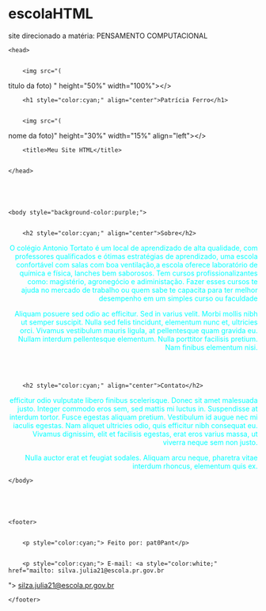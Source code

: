 # escolaHTML
site direcionado a matéria: PENSAMENTO COMPUTACIONAL
<html>


<meta charset="utf-8">


    <head>


        <img src="(
titulo da foto) " height="50%" width="100%"></>


        <h1 style="color:cyan;" align="center">Patrícia Ferro</h1>


        <img src="(
nome da foto)" height="30%" width="15%" align="left"></>


        <title>Meu Site HTML</title>


    </head>


 


    <body style="background-color:purple;">


        <h2 style="color:cyan;" align="center">Sobre</h2>


       


         
  <p style="color:cyan;" align="right">O colégio Antonio Tortato é um local de aprendizado de alta qualidade, com professores qualificados e ótimas estratégias de aprendizado, uma escola confortável com salas com boa ventilação,a escola oferece laboratório de química e física, lanches bem saborosos.
  Tem cursos profissionalizantes como: magistério, agronegócio e adiministação. Fazer esses cursos te ajuda no mercado de trabalho ou quem sabe te capacita para ter melhor desempenho em um simples curso ou faculdade</p>


 


         
  <p style="color:cyan;" align="right">Aliquam posuere sed odio ac efficitur.
Sed in varius velit. Morbi mollis nibh ut semper suscipit. Nulla sed felis
tincidunt, elementum nunc et, ultricies orci. Vivamus vestibulum mauris ligula,
at pellentesque quam gravida eu. Nullam interdum pellentesque elementum. Nulla
porttitor facilisis pretium. Nam finibus elementum nisi.</p>


 


         
  <br></br>


 


        <h2 style="color:cyan;" align="center">Contato</h2>


         
 


         
  <p style="color:cyan;" align="right">efficitur odio vulputate libero
finibus scelerisque. Donec sit amet malesuada justo. Integer commodo eros sem,
sed mattis mi luctus in. Suspendisse at interdum tortor. Fusce egestas aliquam
pretium. Vestibulum id augue nec mi iaculis egestas. Nam aliquet ultricies
odio, quis efficitur nibh consequat eu. Vivamus dignissim, elit et facilisis
egestas, erat eros varius massa, ut viverra neque sem non justo.</p>


 


         
  <p style="color:cyan;" align="right">Nulla auctor erat et
feugiat sodales. Aliquam arcu neque, pharetra vitae interdum rhoncus, elementum
quis ex.</p>


 


    </body>


 


    <footer>


        <p style="color:cyan;"> Feito por: pat0Pant</p>


        <p style="color:cyan;"> E-mail: <a style="color:white;" href="mailto: silva.julia21@escola.pr.gov.br
"> silza.julia21@escola.pr.gov.br </a> </p>


 


 


    </footer>


</html>
